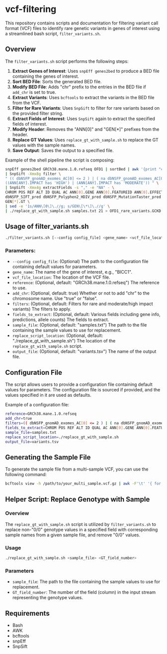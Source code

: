 # vcf-filtering

This repository contains scripts and documentation for filtering variant call format (VCF) files to identify rare genetic variants in genes of interest using a streamlined bash script, `filter_variants.sh`.

## Overview

The `filter_variants.sh` script performs the following steps:

1. **Extract Genes of Interest**: Uses `snpEff genes2bed` to produce a BED file containing the genes of interest.
2. **Sort BED File**: Sorts the generated BED file.
3. **Modify BED File**: Adds "chr" prefix to the entries in the BED file if `add_chr` is set to true.
4. **Extract Variants**: Uses `bcftools` to extract the variants in the BED file from the VCF.
5. **Filter for Rare Variants**: Uses `SnpSift` to filter for rare variants based on the provided filter string.
6. **Extract Fields of Interest**: Uses `SnpSift` again to extract the specified fields of interest.
7. **Modify Header**: Removes the "ANN[0]" and "GEN[*]" prefixes from the header.
8. **Replace GT Values**: Uses `replace_gt_with_sample.sh` to replace the GT values with the sample names.
9. **Save Output**: Saves the output to a specified file.

Example of the shell pipeline the script is composing:
```sh
snpEff genes2bed GRCh38.mane.1.0.refseq OFD1 | sortBed | awk '{print "chr"$0}' | bcftools view ann.dbnsfp.vcf.gz -R - \
| SnpSift -Xmx8g filter \
" (( dbNSFP_gnomAD_exomes_AC[0] <= 2 ) | ( na dbNSFP_gnomAD_exomes_AC[0] )) & \
((ANN[ANY].IMPACT has 'HIGH') | (ANN[ANY].IMPACT has 'MODERATE')) " \
| SnpSift -Xmx4g extractFields -s "," -e "NA" - \
CHROM POS REF ALT ID QUAL AC ANN[0].GENE ANN[0].FEATUREID ANN[0].EFFECT ANN[0].IMPACT ANN[0].HGVS_C ANN[0].HGVS_P \
dbNSFP_SIFT_pred dbNSFP_Polyphen2_HDIV_pred dbNSFP_MutationTaster_pred dbNSFP_CADD_phred dbNSFP_gnomAD_exomes_AC dbNSFP_gnomAD_genomes_AC dbNSFP_ALFA_Total_AC \
GEN[*].GT \
| sed -e '1s/ANN\[0\]\.//g; s/GEN\[\*\]\.//g' \
| ./replace_gt_with_sample.sh samples.txt 21 > OFD1_rare_variants.GCKD.tsv
```

## Usage of filter_variants.sh

```sh
./filter_variants.sh [--config config_file] <gene_name> <vcf_file_location> [reference] [add_chr] [filters] [fields_to_extract] [sample_file] [replace_script_location] [output_file]
```

### Parameters:

- `--config config_file`: (Optional) The path to the configuration file containing default values for parameters.
- `gene_name`: The name of the gene of interest, e.g., "BICC1".
- `vcf_file_location`: The location of the VCF file.
- `reference`: (Optional, default: "GRCh38.mane.1.0.refseq") The reference to use.
- `add_chr`: (Optional, default: true) Whether or not to add "chr" to the chromosome name. Use "true" or "false".
- `filters`: (Optional, default: Filters for rare and moderate/high impact variants) The filters to apply.
- `fields_to_extract`: (Optional, default: Various fields including gene info, predictions, allele counts) The fields to extract.
- `sample_file`: (Optional, default: "samples.txt") The path to the file containing the sample values to use for replacement.
- `replace_script_location`: (Optional, default: "./replace_gt_with_sample.sh") The location of the `replace_gt_with_sample.sh` script.
- `output_file`: (Optional, default: "variants.tsv") The name of the output file.

## Configuration File

The script allows users to provide a configuration file containing default values for parameters. The configuration file is sourced if provided, and the values specified in it are used as defaults.

Example of a configuration file:
```sh
reference=GRCh38.mane.1.0.refseq
add_chr=true
filters=(( dbNSFP_gnomAD_exomes_AC[0] <= 2 ) | ( na dbNSFP_gnomAD_exomes_AC[0] )) & ((ANN[ANY].IMPACT has 'HIGH') | (ANN[ANY].IMPACT has 'MODERATE'))
fields_to_extract=CHROM POS REF ALT ID QUAL AC ANN[0].GENE ANN[0].FEATUREID ANN[0].EFFECT ANN[0].IMPACT ANN[0].HGVS_C ANN[0].HGVS_P dbNSFP_SIFT_pred dbNSFP_Polyphen2_HDIV_pred dbNSFP_MutationTaster_pred dbNSFP_CADD_phred dbNSFP_gnomAD_exomes_AC dbNSFP_gnomAD_genomes_AC dbNSFP_ALFA_Total_AC GEN[*].GT
sample_file=samples.txt
replace_script_location=./replace_gt_with_sample.sh
output_file=variants.tsv
```

## Generating the Sample File

To generate the sample file from a multi-sample VCF, you can use the following command:

```sh
bcftools view -h /path/to/your_multi_sample.vcf.gz | awk -F'\t' '{ for (i=10; i<=NF; ++i) printf "%s%s", $i, (i==NF ? RS : ",") }' > /path/to/samplefile.txt
```

## Helper Script: Replace Genotype with Sample

### Overview

The `replace_gt_with_sample.sh` script is utilized by `filter_variants.sh` to replace non-"0/0" genotype values in a specified field with corresponding sample names from a given sample file, and remove "0/0" values.

### Usage

```sh
./replace_gt_with_sample.sh <sample_file> <GT_field_number>
```

### Parameters

- `sample_file`: The path to the file containing the sample values to use for replacement.
- `GT_field_number`: The number of the field (column) in the input stream representing the genotype values.

## Requirements

- Bash
- AWK
- bcftools
- snpEff
- SnpSift